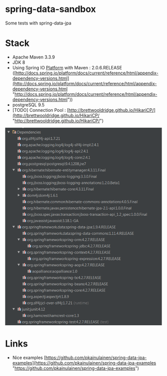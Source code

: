 # spring-data-sandbox

Some tests with spring-data-jpa

# Stack

- Apache Maven 3.3.9
- JDK 8
- Using Spring IO [Platform](http://platform.spring.io/platform/ "Plateform") with Maven : 2.0.6.RELEASE ([http://docs.spring.io/platform/docs/current/reference/html/appendix-dependency-versions.html](http://docs.spring.io/platform/docs/current/reference/html/appendix-dependency-versions.html "http://docs.spring.io/platform/docs/current/reference/html/appendix-dependency-versions.html"))
- postgreSQL 9.5
- [TODO] Connection Pool : [http://brettwooldridge.github.io/HikariCP/](http://brettwooldridge.github.io/HikariCP/ "http://brettwooldridge.github.io/HikariCP/")

![alt tag](./Capture.PNG)


# Links

 - Nice examples [https://github.com/pkainulainen/spring-data-jpa-examples](https://github.com/pkainulainen/spring-data-jpa-examples "https://github.com/pkainulainen/spring-data-jpa-examples")



